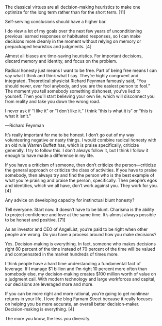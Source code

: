 The classical virtues are all decision-making heuristics to make one optimize for the long term rather than for the short term. [11]

Self-serving conclusions should have a higher bar. 

I do view a lot of my goals over the next few years of unconditioning previous learned responses or habituated responses, so I can make decisions more cleanly in the moment without relying on memory or prepackaged heuristics and judgments. [4] 

Almost all biases are time-saving heuristics. For important decisions, discard memory and identity, and focus on the problem. 

Radical honesty just means I want to be free. Part of being free means I can say what I think and think what I say. They’re highly congruent and integrated. Theoretical physicist Richard Feynman famously said, “You should never, ever fool anybody, and you are the easiest person to fool.” The moment you tell somebody something dishonest, you’ve lied to yourself. Then you’ll start believing your own lie, which will disconnect you from reality and take you down the wrong road. 

I never ask if “I like it” or “I don’t like it.” I think “this is what it is” or “this is what it isn’t.” 

—Richard Feynman 

It’s really important for me to be honest. I don’t go out of my way volunteering negative or nasty things. I would combine radical honesty with an old rule Warren Buffett has, which is praise specifically, criticize generally. I try to follow this. I don’t always follow it, but I think I follow it enough to have made a difference in my life. 

If you have a criticism of someone, then don’t criticize the person—criticize the general approach or criticize the class of activities. If you have to praise somebody, then always try and find the person who is the best example of what you’re praising and praise the person, specifically. Then people’s egos and identities, which we all have, don’t work against you. They work for you. [4] 

Any advice on developing capacity for instinctual blunt honesty? 

Tell everyone. Start now. It doesn’t have to be blunt. Charisma is the ability to project confidence and love at the same time. It’s almost always possible to be honest and positive. [71] 

As an investor and CEO of AngelList, you’re paid to be right when other people are wrong. Do you have a process around how you make decisions? 

Yes. Decision-making is everything. In fact, someone who makes decisions right 80 percent of the time instead of 70 percent of the time will be valued and compensated in the market hundreds of times more. 

I think people have a hard time understanding a fundamental fact of leverage. If I manage $1 billion and I’m right 10 percent more often than somebody else, my decision-making creates $100 million worth of value on a judgment call. With modern technology and large workforces and capital, our decisions are leveraged more and more. 

If you can be more right and more rational, you’re going to get nonlinear returns in your life. I love the blog Farnam Street because it really focuses on helping you be more accurate, an overall better decision-maker. Decision-making is everything. [4] 

The more you know, the less you diversify.